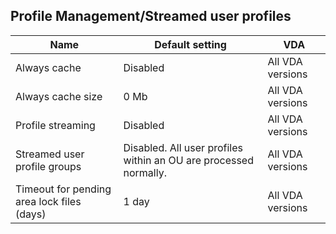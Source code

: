 ## Profile Management/Streamed user profiles

| Name | Default setting | VDA |
| -| -| -|
| Always cache| Disabled | All VDA versions |
| Always cache size| 0 Mb | All VDA versions|
| Profile streaming| Disabled | All VDA versions |
| Streamed user profile groups| Disabled. All user profiles within an OU are processed normally. | All VDA versions |
| Timeout for pending area lock files (days) | 1 day| All VDA versions |
